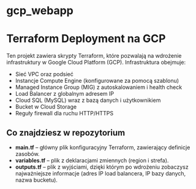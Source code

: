 # gcp_webapp

# Terraform Deployment na GCP

Ten projekt zawiera skrypty Terraform, które pozwalają na wdrożenie infrastruktury w Google Cloud Platform (GCP). Infrastruktura obejmuje:
- Sieć VPC oraz podsieć
- Instancje Compute Engine (konfigurowane za pomocą szablonu)
- Managed Instance Group (MIG) z autoskalowaniem i health check
- Load Balancer z globalnym adresem IP
- Cloud SQL (MySQL) wraz z bazą danych i użytkownikiem
- Bucket w Cloud Storage
- Reguły firewall dla ruchu HTTP/HTTPS

## Co znajdziesz w repozytorium

- **main.tf** – główny plik konfiguracyjny Terraform, zawierający definicje zasobów.
- **variables.tf** – plik z deklaracjami zmiennych (region i strefa).
- **outputs.tf** – plik z wyjściami, dzięki którym po wdrożeniu zobaczysz najważniejsze informacje (adres IP load balancera, IP bazy danych, nazwa bucketu).
